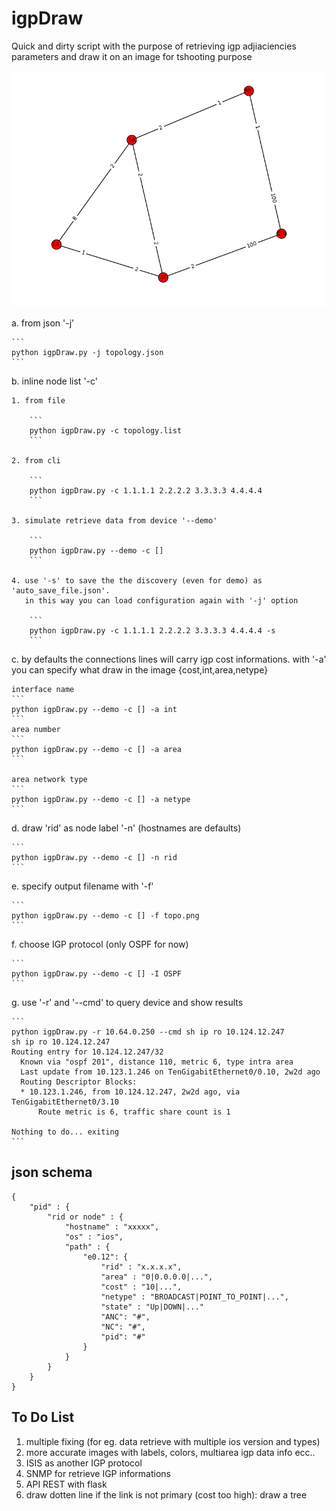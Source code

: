 # igpDraw

Quick and dirty script with the purpose of retrieving igp adjiaciencies parameters and draw it on an image for tshooting purpose

![alt tag](https://github.com/mft3000/igpDraw/blob/master/ospf_doc.png)

a. from json '-j'

	```
	python igpDraw.py -j topology.json
	```

b. inline node list '-c'

	1. from file

		```
		python igpDraw.py -c topology.list
		```

	2. from cli

		```
		python igpDraw.py -c 1.1.1.1 2.2.2.2 3.3.3.3 4.4.4.4
		```

	3. simulate retrieve data from device '--demo'

		```
		python igpDraw.py --demo -c []
		```

	4. use '-s' to save the the discovery (even for demo) as 'auto_save_file.json'. 
	   in this way you can load configuration again with '-j' option

		```
		python igpDraw.py -c 1.1.1.1 2.2.2.2 3.3.3.3 4.4.4.4 -s
		```

c. by defaults the connections lines will carry igp cost informations. with '-a' you can specify what draw in the image {cost,int,area,netype}

	interface name
	```
	python igpDraw.py --demo -c [] -a int
	```
	area number
	```
	python igpDraw.py --demo -c [] -a area
	```

	area network type 
	```
	python igpDraw.py --demo -c [] -a netype
	```

d. draw 'rid' as node label '-n' (hostnames are defaults)

	```
	python igpDraw.py --demo -c [] -n rid
	```

e. specify output filename with '-f'

	```
	python igpDraw.py --demo -c [] -f topo.png
	```

f. choose IGP protocol (only OSPF for now)

	```
	python igpDraw.py --demo -c [] -I OSPF
	```

g. use '-r' and '--cmd' to query device and show results

	```
	python igpDraw.py -r 10.64.0.250 --cmd sh ip ro 10.124.12.247
	sh ip ro 10.124.12.247
	Routing entry for 10.124.12.247/32
	  Known via "ospf 201", distance 110, metric 6, type intra area
	  Last update from 10.123.1.246 on TenGigabitEthernet0/0.10, 2w2d ago
	  Routing Descriptor Blocks:
	  * 10.123.1.246, from 10.124.12.247, 2w2d ago, via TenGigabitEthernet0/3.10
	      Route metric is 6, traffic share count is 1
	      
	Nothing to do... exiting
	```

## json schema
```
{
	"pid" : {
		"rid or node" : {
			"hostname" : "xxxxx", 
			"os" : "ios",
			"path" : {
				"e0.12": {
					"rid" : "x.x.x.x", 
					"area" : "0|0.0.0.0|...",
					"cost" : "10|...",
					"netype" : "BROADCAST|POINT_TO_POINT|...",
					"state" : "Up|DOWN|..."
                    "ANC": "#",
                    "NC": "#",
                    "pid": "#"
				}
			}
		}
	}
}
```
## To Do List

1. multiple fixing (for eg. data retrieve with multiple ios version and types)
2. more accurate images with labels, colors, multiarea igp data info ecc..
3. ISIS as another IGP protocol
4. SNMP for retrieve IGP informations
5. API REST with flask
6. draw dotten line if the link is not primary (cost too high): draw a tree
